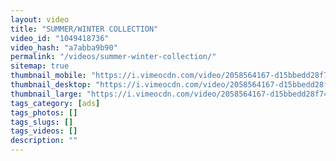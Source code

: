 ```yaml
---
layout: video
title: "SUMMER/WINTER COLLECTION"
video_id: "1049418736"
video_hash: "a7abba9b90"
permalink: "/videos/summer-winter-collection/"
sitemap: true
thumbnail_mobile: "https://i.vimeocdn.com/video/2058564167-d15bbedd28f745c9fac923cf8b456b73b6631868d0b31a52cf2c2dc0d58b9e54-d_640x360?&r=pad&region=us"
thumbnail_desktop: "https://i.vimeocdn.com/video/2058564167-d15bbedd28f745c9fac923cf8b456b73b6631868d0b31a52cf2c2dc0d58b9e54-d_960x540?&r=pad&region=us"
thumbnail_large: "https://i.vimeocdn.com/video/2058564167-d15bbedd28f745c9fac923cf8b456b73b6631868d0b31a52cf2c2dc0d58b9e54-d_1280x720?&r=pad&region=us"
tags_category: [ads]
tags_photos: []
tags_slugs: []
tags_videos: []
description: ""
---
```

